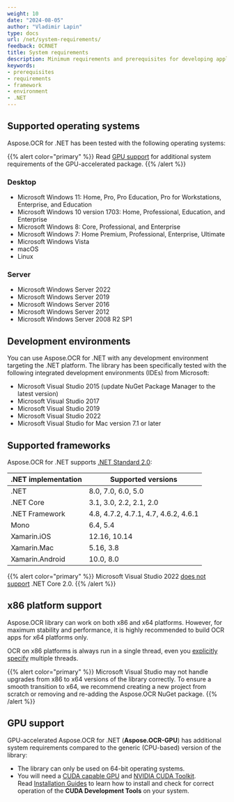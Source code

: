 ```yaml
---
weight: 10
date: "2024-08-05"
author: "Vladimir Lapin"
type: docs
url: /net/system-requirements/
feedback: OCRNET
title: System requirements
description: Minimum requirements and prerequisites for developing applications with Aspose.OCR for .NET.
keywords:
- prerequisites
- requirements
- framework
- environment
- .NET
---
```


## Supported operating systems

Aspose.OCR for .NET has been tested with the following operating systems:

{{% alert color="primary" %}}
Read [GPU support](#gpu-support) for additional system requirements of the GPU-accelerated package.
{{% /alert %}}

### Desktop

- Microsoft Windows 11: Home, Pro, Pro Education, Pro for Workstations, Enterprise, and Education
- Microsoft Windows 10 version 1703: Home, Professional, Education, and Enterprise
- Microsoft Windows 8: Core, Professional, and Enterprise
- Microsoft Windows 7: Home Premium, Professional, Enterprise, Ultimate
- Microsoft Windows Vista
- macOS
- Linux

### Server

- Microsoft Windows Server 2022
- Microsoft Windows Server 2019
- Microsoft Windows Server 2016
- Microsoft Windows Server 2012
- Microsoft Windows Server 2008 R2 SP1

## Development environments

You can use Aspose.OCR for .NET with any development environment targeting the .NET platform. The library has been specifically tested with the following integrated development environments (IDEs) from Microsoft:

- Microsoft Visual Studio 2015 (update NuGet Package Manager to the latest version)
- Microsoft Visual Studio 2017
- Microsoft Visual Studio 2019
- Microsoft Visual Studio 2022
- Microsoft Visual Studio for Mac version 7.1 or later

## Supported frameworks

Aspose.OCR for .NET supports [.NET Standard 2.0](https://docs.microsoft.com/en-us/dotnet/standard/net-standard?tabs=net-standard-2-0):

.NET implementation	| Supported versions
------------------- | ------------------
.NET | 8.0, 7.0, 6.0, 5.0
.NET Core | 3.1, 3.0, 2.2, 2.1, 2.0
.NET Framework | 4.8, 4.7.2, 4.7.1, 4.7, 4.6.2, 4.6.1
Mono | 6.4, 5.4 
Xamarin.iOS | 12.16, 10.14
Xamarin.Mac | 5.16, 3.8
Xamarin.Android | 10.0, 8.0

{{% alert color="primary" %}} 
Microsoft Visual Studio 2022 [does not support](https://docs.microsoft.com/en-us/visualstudio/releases/2022/compatibility#-visual-studio-2022-support-for-net-development) .NET Core 2.0.
{{% /alert %}} 

## x86 platform support

Aspose.OCR library can work on both x86 and x64 platforms. However, for maximum stability and performance, it is highly recommended to build OCR apps for x64 platforms only.

OCR on x86 platforms is always run in a single thread, even you [explicitly specify](/ocr/net/multithreading/) multiple threads.

{{% alert color="primary" %}} 
Microsoft Visual Studio may not handle upgrades from x86 to x64 versions of the library correctly. To ensure a smooth transition to x64, we recommend creating a new project from scratch or removing and re-adding the Aspose.OCR NuGet package.
{{% /alert %}} 

## GPU support

GPU-accelerated Aspose.OCR for .NET (**Aspose.OCR-GPU**) has additional system requirements compared to the generic (CPU-based) version of the library:

- The library can only be used on 64-bit operating systems.
- You will need a [CUDA capable GPU](https://developer.nvidia.com/cuda-gpus) and [NVIDIA CUDA Toolkit](https://developer.nvidia.com/cuda-downloads).  
  Read [Installation Guides](https://docs.nvidia.com/cuda/index.html#installation-guides) to learn how to install and check for correct operation of the **CUDA Development Tools** on your system.
